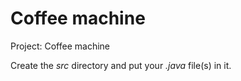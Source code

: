 # Coffee machine

Project: Coffee machine

Create the *src* directory and put your *.java* file(s) in it.
